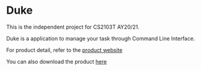 # Duke

This is the independent project for CS2103T AY20/21.

Duke is a application to manage your task through Command Line Interface.

For product detail, refer to the [product website](https://lingy12.github.io/ip/) 

You can also download the product [here](https://github.com/Lingy12/ip/releases)
